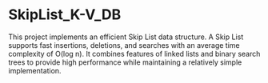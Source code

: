# SkipList_K-V_DB
This project implements an efficient Skip List data structure. A Skip List supports fast insertions, deletions, and searches with an average time complexity of O(log n). It combines features of linked lists and binary search trees to provide high performance while maintaining a relatively simple implementation.
